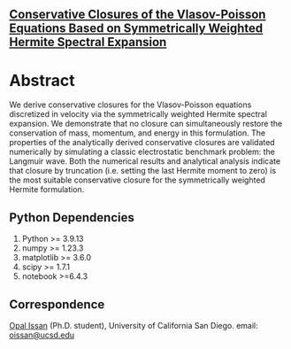 ## [Conservative Closures of the Vlasov-Poisson Equations Based on Symmetrically Weighted Hermite Spectral Expansion](https://arxiv.org/abs/2407.09626)

# Abstract 
We derive conservative closures for the Vlasov-Poisson equations discretized in velocity via the symmetrically weighted Hermite spectral expansion. We demonstrate that no closure can simultaneously restore the conservation of mass, momentum, and energy in this formulation. The properties of the analytically derived conservative closures are validated numerically by simulating a classic electrostatic benchmark problem: the Langmuir wave.  Both the numerical results and analytical analysis indicate that closure by truncation (i.e. setting the last Hermite moment to zero) is the most suitable conservative closure for the symmetrically weighted Hermite formulation.


## Python Dependencies
1. Python >= 3.9.13
2. numpy >= 1.23.3
3. matplotlib >= 3.6.0
4. scipy >= 1.7.1
5. notebook >=6.4.3


## Correspondence
[Opal Issan](https://opaliss.github.io/opalissan/) (Ph.D. student), University of California San Diego. email: oissan@ucsd.edu
